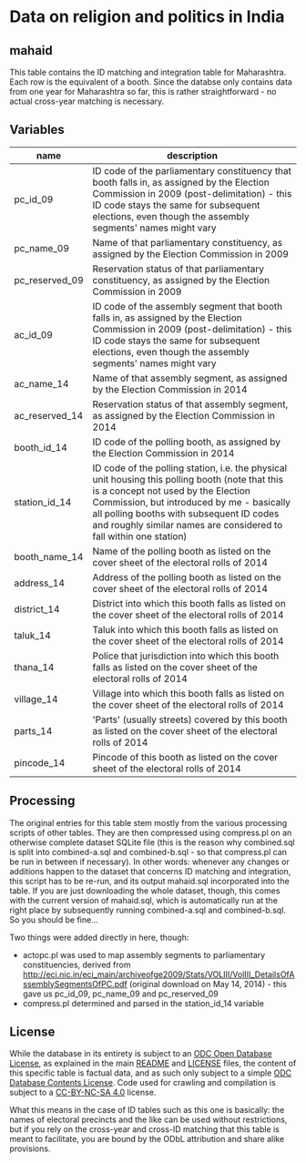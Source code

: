 # Data on religion and politics in India 

## mahaid

This table contains the ID matching and integration table for Maharashtra. Each row is the equivalent of a booth. Since the databse only contains data from one year for Maharashtra so far, this is rather straightforward - no actual cross-year matching is necessary.

## Variables

name | description
--- | ---
pc_id_09 | ID code of the parliamentary constituency that booth falls in, as assigned by the Election Commission in 2009 (post-delimitation) - this ID code stays the same for subsequent elections, even though the assembly segments' names might vary
pc_name_09 | Name of that parliamentary constituency, as assigned by the Election Commission in 2009
pc_reserved_09 | Reservation status of that parliamentary constituency, as assigned by the Election Commission in 2009
ac_id_09 | ID code of the assembly segment that booth falls in, as assigned by the Election Commission in 2009 (post-delimitation) - this ID code stays the same for subsequent elections, even though the assembly segments' names might vary
ac_name_14 | Name of that assembly segment, as assigned by the Election Commission in 2014
ac_reserved_14 | Reservation status of that assembly segment, as assigned by the Election Commission in 2014
booth_id_14 | ID code of the polling booth, as assigned by the Election Commission in 2014
station_id_14 | ID code of the polling station, i.e. the physical unit housing this polling booth (note that this is a concept not used by the Election Commission, but introduced by me - basically all polling booths with subsequent ID codes and roughly similar names are considered to fall within one station)
booth_name_14 | Name of the polling booth as listed on the cover sheet of the electoral rolls of 2014
address_14 | Address of the polling booth as listed on the cover sheet of the electoral rolls of 2014
district_14 | District into which this booth falls as listed on the cover sheet of the electoral rolls of 2014
taluk_14 | Taluk into which this booth falls as listed on the cover sheet of the electoral rolls of 2014
thana_14 | Police that jurisdiction into which this booth falls as listed on the cover sheet of the electoral rolls of 2014
village_14 | Village into which this booth falls as listed on the cover sheet of the electoral rolls of 2014
parts_14 | 'Parts' (usually streets) covered by this booth as listed on the cover sheet of the electoral rolls of 2014
pincode_14 | Pincode of this booth as listed on the cover sheet of the electoral rolls of 2014


## Processing

The original entries for this table stem mostly from the various processing scripts of other tables. They are then compressed using compress.pl on an otherwise complete dataset SQLite file (this is the reason why combined.sql is split into combined-a.sql and combined-b.sql - so that compress.pl can be run in between if necessary). In other words: whenever any changes or additions happen to the dataset that concerns ID matching and integration, this script has to be re-run, and its output mahaid.sql incorporated into the table. If you are just downloading the whole dataset, though, this comes with the current version of mahaid.sql, which is automatically run at the right place by subsequently running combined-a.sql and combined-b.sql. So you should be fine...

Two things were added directly in here, though:

* actopc.pl was used to map assembly segments to parliamentary constituencies, derived from http://eci.nic.in/eci_main/archiveofge2009/Stats/VOLIII/VolIII_DetailsOfAssemblySegmentsOfPC.pdf (original download on May 14, 2014) - this gave us pc_id_09, pc_name_09 and pc_reserved_09
* compress.pl determined and parsed in the station_id_14 variable

## License

While the database in its entirety is subject to an [ODC Open Database License](http://opendatacommons.org/licenses/odbl/), as explained in the main [README](https://github.com/raphael-susewind/india-religion-politics/blob/master/README.md) and [LICENSE](https://github.com/raphael-susewind/india-religion-politics/blob/master/LICENSE.md) files, the content of this specific table is factual data, and as such only subject to a simple [ODC Database Contents License](http://opendatacommons.org/licenses/dbcl/). Code used for crawling and compilation is subject to a [CC-BY-NC-SA 4.0](https://creativecommons.org/licenses/by-nc-sa/4.0/) license.

What this means in the case of ID tables such as this one is basically: the names of electoral precincts and the like can be used without restrictions, but if you rely on the cross-year and cross-ID matching that this table is meant to facilitate, you are bound by the ODbL attribution and share alike provisions.
